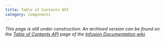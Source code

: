 ```yaml
---
title: Table of Contents API
category: Components
---
```


_This page is still under construction. An archived version can be found on the [Table of Contents
API](https://fluidproject.atlassian.net/wiki/spaces/docs/pages/7077980/Table+of+Contents+API) page of the [Infusion Documentation
wiki](https://fluidproject.atlassian.net/wiki/spaces/docs/overview)._
